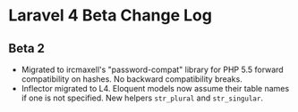 # Laravel 4 Beta Change Log

## Beta 2

- Migrated to ircmaxell's "password-compat" library for PHP 5.5 forward compatibility on hashes. No backward compatibility breaks.
- Inflector migrated to L4. Eloquent models now assume their table names if one is not specified. New helpers `str_plural` and `str_singular`.